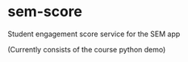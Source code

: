 # sem-score

Student engagement score service for the SEM app

(Currently consists of the course python demo)